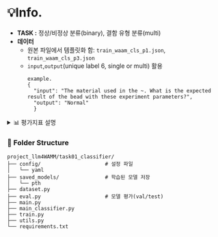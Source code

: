 # 💡Info.
- **TASK :** 정상/비정상 분류(binary), 결함 유형 분류(multi)
- **데이터**
  - 원본 파일에서 템플릿화 함: `train_waam_cls_p1.json`, `train_waam_cls_p3.json`
  - `input`,`output`(unique label 6, single or multi) 활용
    ```
    example.
    {
      "input": "The material used in the ~. What is the expected result of the bead with these experiment parameters?",
      "output": "Normal"
      }
    ```

<details>
<summary>📊 평가지표 설명</summary>

| 지표 이름           | 설명 |
|---------------------|------|
| **Val Loss**        | 검증 데이터(validation set)에서의 평균 손실 값. 모델의 과적합 여부나 학습 안정성을 판단하는 데 사용됨. <br> → `train_dataset`: 446 rows / `val_dataset`: 112 rows |
| **Macro F1 Score**  | 각 클래스의 F1 점수를 개별 계산 후 단순 평균. <br> → **소수 클래스의 성능을 강조**하는 데 유리함. |
| **Micro F1 Score**  | 전체 TP/FP/FN을 합산한 후 계산한 F1 점수. <br> → **전체적인 예측 정확도**를 반영하며, 다수 클래스 영향을 많이 받음. |
| **Partial Score**   | 일부 정답 라벨만 맞췄을 때도 점수를 부여하는 **커스텀 지표**. <br> 예: 일부 정답만 맞춰도 부분 점수를 인정함. |

</details>   

### 📁 Folder Structure
```
project_llm4WAMM/task01_classifier/
├── config/                     # 설정 파일
│   └── yaml
├── saved_models/               # 학습된 모델 저장 
│   └── pth  
├── dataset.py              
├── eval.py                     # 모델 평가(val/test)
├── main.py                 
├── main_classifier.py                
├── train.py                
├── utils.py               
└── requirements.txt    
```